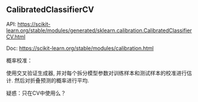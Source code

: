 

## CalibratedClassifierCV

API: <https://scikit-learn.org/stable/modules/generated/sklearn.calibration.CalibratedClassifierCV.html>

Doc: <https://scikit-learn.org/stable/modules/calibration.html>

概率校准：

使用交叉验证生成器, 并对每个拆分模型参数对训练样本和测试样本的校准进行估计. 然后对折叠预测的概率进行平均.

疑惑：只在CV中使用么？